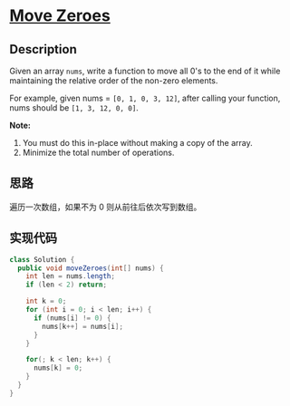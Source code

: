 # [Move Zeroes][title]

## Description

Given an array `nums`, write a function to move all 0's to the end of it while maintaining the relative order of the non-zero elements.

For example, given nums = `[0, 1, 0, 3, 12]`, after calling your function, nums should be `[1, 3, 12, 0, 0]`.

**Note:**

1. You must do this in-place without making a copy of the array.
1. Minimize the total number of operations.

## 思路
遍历一次数组，如果不为 0 则从前往后依次写到数组。

## 实现代码

```java
class Solution {
  public void moveZeroes(int[] nums) {
    int len = nums.length;
    if (len < 2) return;

    int k = 0;
    for (int i = 0; i < len; i++) {
      if (nums[i] != 0) {
        nums[k++] = nums[i];
      }
    }

    for(; k < len; k++) {
      nums[k] = 0;
    }
  }
}
```

[title]: https://leetcode.com/problems/move-zeroes


